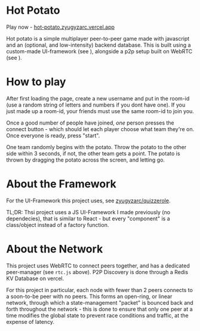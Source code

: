  
# Hot Potato

Play now - [hot-potato.zyugyzarc.vercel.app](hot-potato.zyugyzarc.vercel.app)

Hot potato is a simple multiplayer peer-to-peer game made with javascript and an (optional, and low-intensity) backend database. This is built using a custom-made UI-framework (see []()), alongside a p2p setup built on WebRTC (see []()).

# How to play

After first loading the page, create a new username and put in the room-id (use a random string of letters and numbers if you dont have one). If you just made up a room-id, your friends must use the same room-id to join you.

Once a good number of people have joined, *one* person presses the connect button - which should let each player choose what team they're on. Once everyone is ready, press "start".

One team randomly begins with the potato. Throw the potato to the other side within 3 seconds, if not, the other team gets a point. The potato is thrown by dragging the potato across the screen, and letting go.

# About the Framework

For the UI-Framework this project uses, see [zyugyzarc/quizzerole](https://github.com/zyugyzarc/quizzerole).

TL;DR: Thsi project uses a JS UI-Framework I made previously (no dependecies), that is similar to React - but every "component" is a class/object instead of a factory function.

# About the Network

This project uses WebRTC to connect peers together, and has a dedicated peer-manager (see `rtc.js` above). P2P Discovery is done through a Redis KV Database on vercel.

For this project in particular, each node with fewer than 2 peers connects to a soon-to-be peer with no peers. This forms an open-ring, or linear network, through which a state-management "packet" is bounced back and forth throughout the network - this is done to ensure that only one peer at a time modifies the global state to prevent race conditions and traffic, at the expense of latency.
